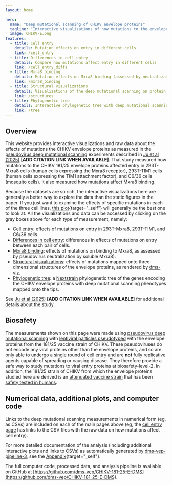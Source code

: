 ```yaml
---
layout: home

hero:
  name: "Deep mutational scanning of CHIKV envelope proteins"
  tagline: "Interactive visualizations of how mutations to the envelope proteins of the 181/25 strain of Chikungunya virus (CHIKV) affect entry in 293T-Mxra8, 293T-TIM1, and C6/36 cells, as well as Mxra8 binding"
  image: CHIKV-E.png
features:
  - title: Cell entry
    details: Mutation effects on entry in different cells
    link: /cell_entry
  - title: Differences in cell entry
    details: Compare how mutations affect entry in different cells
    link: /cell_entry_diffs
  - title: Mxra8 binding
    details: Mutation effects on Mxra8 binding (assessed by neutralization by soluble Mxra8)
    link: /mxra8_binding
  - title: Structural visualizations
    details: Visualizations of the deep mutational scanning on protein structures
    link: /structures
  - title: Phylogenetic tree
    details: Interactive phylogenetic tree with deep mutational scanning data
    link: /tree
---
```


## Overview
This website provides interactive visualizations and raw data about the effects of mutations the CHIKV envelope proteins as measured in the [pseudovirus deep mutational scanning](https://doi.org/10.1016/j.cell.2023.02.001) experiments described in [Ju et al (2025)]() **[ADD CITATION LINK WHEN AVAILABLE]**.
That study measured how mutations to the CHIKV 181/25 envelope proteins affected entry in 293T-Mxra8 cells (human cells expressing the Mxra8 receptor), 293T-TIM1 cells (human cells expressing the TIM1 attachment factor), and C6/36 cells (mosquito cells).
It also measured how mutations affect Mxra8 binding.

Because the datasets are so rich, the interactive visualizations here are generally a better way to explore the data than the static figures in the paper.
If you just want to examine the effects of specific mutations in each of the three cell lines, [this plot](cell_entry_diffs.html#differences-in-effects-across-cells){target="_self"} will generally be the best one to look at.
All the visualizations and data can be accessed by clicking on the gray boxes above for each type of measurement, namely:

  - [Cell entry](/cell_entry): effects of mutations on entry in 293T-Mxra8, 293T-TIM1, and C6/36 cells.
  - [Differences in cell entry](/cell_entry_diffs): differences in effects of mutations on entry between each pair of cells.
  - [Mxra8 binding](/mxra8_binding): effects of mutations on binding to Mxra8, as assessed by pseudovirus neutralization by soluble Mxra8).
  - [Structural visualizations](/structures): effects of mutations mapped onto three-dimensional structures of the envelope proteins, as rendered by [dms-viz](https://dms-viz.github.io/dms-viz-docs/).
  - [Phylogenetic tree](/tree): a [Nextstrain](https://nextstrain.org/) phylogenetic tree of the genes encoding the CHIKV envelope proteins with deep mutational scanning phenotypes mapped onto the tips.

See [Ju et al (2025)]() **[ADD CITATION LINK WHEN AVAILABLE]** for additional details about the study.

## Biosafety
The measurements shown on this page were made using [pseudovirus deep mutational scanning](https://doi.org/10.1016/j.cell.2023.02.001) with [lentiviral particles pseudotyped](https://blog.addgene.org/viral-vectors-101-pseudotyping) with the envelope proteins from the 181/25 vaccine strain of CHIKV.
These pseudoviruses do not encode any viral proteins other than the envelope proteins, and so are only able to undergo a single round of cell entry and are **not** fully replicative agents capable of spreading or causing disease.
They therefore provide a safe way to study mutations to viral entry proteins at biosafety-level-2.
In addition, the 181/25 strain of CHIKV from which the envelope proteins studied here are derived is an [attenuated vaccine strain](https://pubmed.ncbi.nlm.nih.gov/3020820/) that has been [safety tested in humans](https://pubmed.ncbi.nlm.nih.gov/11304054/).

## Numerical data, additional plots, and computer code
Links to the deep mutational scanning measurements in numerical form (eg, as CSVs) are included on each of the main pages above (eg, the [cell entry page](/cell_entry) has links to the CSV files with the raw data on how mutations affect cell entry).

For more detailed documentation of the analysis (including additional interactive plots and links to CSVs) as automatically generated by [dms-vep-pipeline-3](https://github.com/dms-vep/dms-vep-pipeline-3), see the [Appendix](appendix.html){target="_self"}.


The full computer code, processed data, and analysis pipeline is available on GitHub at [https://github.com/dms-vep/CHIKV-181-25-E-DMS](https://github.com/dms-vep/CHIKV-181-25-E-DMS).
